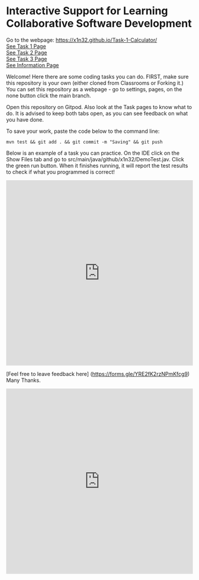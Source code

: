 # Interactive Support for Learning Collaborative Software Development
Go to the webpage: https://x1n32.github.io/Task-1-Calculator/ <br/>
[See Task 1 Page](/Task1.md)<br/>
[See Task 2 Page](/Task2.md)<br/>
[See Task 3 Page](/Task3.md)<br/>
[See Information Page](/Info.md)<br/>

Welcome!
Here there are some coding tasks you can do. 
FIRST, make sure this repository is your own (either cloned from Classrooms or Forking it.)
You can set this repository as a webpage - go to settings, pages, on the none button click the main branch.

Open this repository on Gitpod. Also look at the Task pages to know what to do. 
It is advised to keep both tabs open, as you can see feedback on what you have done.

To save your work, paste the code below to the command line:
```shell 
mvn test && git add . && git commit -m "Saving" && git push
``` 

Below is an example of a task you can practice. 
On the IDE click on the Show Files tab and go to 
src/main/java/github/x1n32/DemoTest.jav. Click the green run button. 
When it finishes running, it will report the test results to check if what you programmed is correct! </br>
<iframe frameborder="0" width="100%" height="500px" src="https://replit.com/@MatthewChau3/DemoCode?embed=true"> Sorry your browser does not support inline frames.</iframe>

[Feel free to leave feedback here] (https://forms.gle/YRE2fK2rzNPmKfcg9)
Many Thanks.
<iframe frameborder="0" width="100%" height="500px" src="https://gitpod.io#snapshot/ed58ef50-e253-42ee-a88a-2d75389bf1d9?embed=true"> Sorry your browser does not support inline frames.</iframe>

